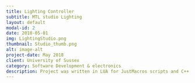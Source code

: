 ```yaml
---
title: Lighting Controller
subtitle: MTL studio Lighting
layout: default
modal-id: 2
date: 2018-05-01
img: LightingStudio.png
thumbnail: Studio_thumb.png
alt: image-alt
project-date: May 2018
client: University of Sussex
category: Software Development & electronics
description: Project was written in LUA for JustMacros scripts and C++ for the controller code, Git used for version control of project.<br/> The project entailed writing software to be run on a micro controller that would link via internal network to the studios server and receive commands over UDP to operate and control the soft light boxes around the studio. The gallery is running JustMacros where the LUA scripts written for the project can be found. The scripts are written in a way so that they can either be used<br/><br/> The exciting part of the project is the LUA scripts function can be passed an RGB value of any colour along with a frequency code for Pulse Width Modulation of the led's. This is done via a simple one line call E.G ledLightColourControl(red, green, blue, frequency), call scripts can be used and mapped to a macro pad in the gallery so at the push of a button the whole studio will change allowing for themes to be created for personalised presentations.<br/> The scripts then send off the command over UDP to the controller which assess the content, calculates the PWM value and reacts accordingly, the controller is constantly listening for commands and is connected via ethernet to the gallery server, this was done to avoid any network connection loss which can happen over wireless connection the command is also triple sent to eliminate any packet loss hiccups if any at all may happen.<br/>PWM or pulse duration modulation is essentially an imitation of an analog signal by turning the signal on and off in a pattern to simulate an steady voltage between 1-5v, used in LEDs for this project was essential as the studio used broadcasting cameras of varying types ranging from Sony EX3's to Blackmagic 4K cinema cameras. This variation meant that different frequency values provided different results for which cameras were in use e.g. lines could be seen on the light boxes as the PWM didn't match the frame rate the camera was working at.<br/><br/> Constructing the electronics and wiring it all up to support 24 lighting strips (3 chained) from each 24v pack and connected to the controller was another part of the project. This meant for meticulous testing and calculating of the current and power needed by the board. I worked on and constructed the electronics following the project managers schematic design and then alongside the lead technician to ensure the setup was to safety standards required by the university, this was in turn checked by the university inspector to be signed off. We then ran all the cables in the gallery and studio following the technician and the project managers layout and thoroughly tested all outlets and packs and provided a safety report of the full installation to the project manager.<br/><br/> A basic version of the project and mock script can be found on my Github, the full project is not available as it is on a private repo for confidentiality as required by the university.
---
```

